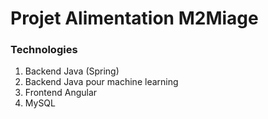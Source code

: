 # Projet Alimentation M2Miage

### Technologies
<ol>
<li>Backend Java (Spring)</li>
<li>Backend Java pour machine learning</li>
<li>Frontend Angular</li>
<li>MySQL</li>
</ol>


